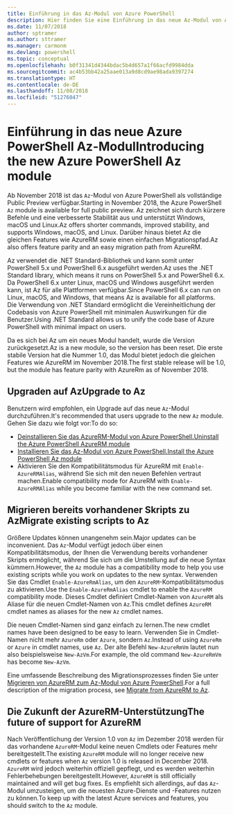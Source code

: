 ```yaml
---
title: Einführung in das Az-Modul von Azure PowerShell
description: Hier finden Sie eine Einführung in das neue Az-Modul von Azure PowerShell, das das AzureRM-Modul ersetzt.
ms.date: 11/07/2018
author: sptramer
ms.author: sttramer
ms.manager: carmonm
ms.devlang: powershell
ms.topic: conceptual
ms.openlocfilehash: b0f31341d4344bdac5b4d657a1f66acfd9984dda
ms.sourcegitcommit: ac4b53bb42a25aae013a9d8cd9ae98ada9397274
ms.translationtype: HT
ms.contentlocale: de-DE
ms.lasthandoff: 11/08/2018
ms.locfileid: "51276047"
---
```

# <a name="introducing-the-new-azure-powershell-az-module"></a><span data-ttu-id="b66bf-103">Einführung in das neue Azure PowerShell Az-Modul</span><span class="sxs-lookup"><span data-stu-id="b66bf-103">Introducing the new Azure PowerShell Az module</span></span>

<span data-ttu-id="b66bf-104">Ab November 2018 ist das `Az`-Modul von Azure PowerShell als vollständige Public Preview verfügbar.</span><span class="sxs-lookup"><span data-stu-id="b66bf-104">Starting in November 2018, the Azure PowerShell `Az` module is available for full public preview.</span></span>
<span data-ttu-id="b66bf-105">Az zeichnet sich durch kürzere Befehle und eine verbesserte Stabilität aus und unterstützt Windows, macOS und Linux.</span><span class="sxs-lookup"><span data-stu-id="b66bf-105">Az offers shorter commands, improved stability, and supports Windows, macOS, and Linux.</span></span> <span data-ttu-id="b66bf-106">Darüber hinaus bietet Az die gleichen Features wie AzureRM sowie einen einfachen Migrationspfad.</span><span class="sxs-lookup"><span data-stu-id="b66bf-106">Az also offers feature parity and an easy migration path from AzureRM.</span></span>

<span data-ttu-id="b66bf-107">Az verwendet die .NET Standard-Bibliothek und kann somit unter PowerShell 5.x und PowerShell 6.x ausgeführt werden.</span><span class="sxs-lookup"><span data-stu-id="b66bf-107">Az uses the .NET Standard library, which means it runs on PowerShell 5.x and PowerShell 6.x.</span></span>
<span data-ttu-id="b66bf-108">Da PowerShell 6.x unter Linux, macOS und Windows ausgeführt werden kann, ist Az für alle Plattformen verfügbar.</span><span class="sxs-lookup"><span data-stu-id="b66bf-108">Since PowerShell 6.x can run on Linux, macOS, and Windows, that means Az is available for all platforms.</span></span>
<span data-ttu-id="b66bf-109">Die Verwendung von .NET Standard ermöglicht die Vereinheitlichung der Codebasis von Azure PowerShell mit minimalen Auswirkungen für die Benutzer.</span><span class="sxs-lookup"><span data-stu-id="b66bf-109">Using .NET Standard allows us to unify the code base of Azure PowerShell with minimal impact on users.</span></span>

<span data-ttu-id="b66bf-110">Da es sich bei Az um ein neues Modul handelt, wurde die Version zurückgesetzt.</span><span class="sxs-lookup"><span data-stu-id="b66bf-110">Az is a new module, so the version has been reset.</span></span> <span data-ttu-id="b66bf-111">Die erste stabile Version hat die Nummer 1.0, das Modul bietet jedoch die gleichen Features wie AzureRM im November 2018.</span><span class="sxs-lookup"><span data-stu-id="b66bf-111">The first stable release will be 1.0, but the module has feature parity with AzureRm as of November 2018.</span></span>

## <a name="upgrade-to-az"></a><span data-ttu-id="b66bf-112">Upgraden auf Az</span><span class="sxs-lookup"><span data-stu-id="b66bf-112">Upgrade to Az</span></span>

<span data-ttu-id="b66bf-113">Benutzern wird empfohlen, ein Upgrade auf das neue `Az`-Modul durchzuführen.</span><span class="sxs-lookup"><span data-stu-id="b66bf-113">It's recommended that users upgrade to the new `Az` module.</span></span> <span data-ttu-id="b66bf-114">Gehen Sie dazu wie folgt vor:</span><span class="sxs-lookup"><span data-stu-id="b66bf-114">To do so:</span></span>

* [<span data-ttu-id="b66bf-115">Deinstallieren Sie das AzureRM-Modul von Azure PowerShell.</span><span class="sxs-lookup"><span data-stu-id="b66bf-115">Uninstall the Azure PowerShell AzureRM module</span></span>](/powershell/azure/uninstall-azurerm-ps)
* [<span data-ttu-id="b66bf-116">Installieren Sie das Az-Modul von Azure PowerShell.</span><span class="sxs-lookup"><span data-stu-id="b66bf-116">Install the Azure PowerShell Az module</span></span>](/powershell/azure/install-az-ps)
* <span data-ttu-id="b66bf-117">Aktivieren Sie den Kompatibilitätsmodus für AzureRM mit `Enable-AzureRMAlias`, während Sie sich mit den neuen Befehlen vertraut machen.</span><span class="sxs-lookup"><span data-stu-id="b66bf-117">Enable compatibility mode for AzureRM with `Enable-AzureRMAlias` while you become familiar with the new command set.</span></span>

## <a name="migrate-existing-scripts-to-az"></a><span data-ttu-id="b66bf-118">Migrieren bereits vorhandener Skripts zu Az</span><span class="sxs-lookup"><span data-stu-id="b66bf-118">Migrate existing scripts to Az</span></span>

<span data-ttu-id="b66bf-119">Größere Updates können unangenehm sein.</span><span class="sxs-lookup"><span data-stu-id="b66bf-119">Major updates can be inconvenient.</span></span> <span data-ttu-id="b66bf-120">Das `Az`-Modul verfügt jedoch über einen Kompatibilitätsmodus, der Ihnen die Verwendung bereits vorhandener Skripts ermöglicht, während Sie sich um die Umstellung auf die neue Syntax kümmern.</span><span class="sxs-lookup"><span data-stu-id="b66bf-120">However, the `Az` module has a compatibility mode to help you use existing scripts while you work on updates to the new syntax.</span></span> <span data-ttu-id="b66bf-121">Verwenden Sie das Cmdlet `Enable-AzureRmAlias`, um den `AzureRM`-Kompatibilitätsmodus zu aktivieren.</span><span class="sxs-lookup"><span data-stu-id="b66bf-121">Use the `Enable-AzureRmAlias` cmdlet to enable the `AzureRM` compatibility mode.</span></span> <span data-ttu-id="b66bf-122">Dieses Cmdlet definiert Cmdlet-Namen von `AzureRM` als Aliase für die neuen Cmdlet-Namen von `Az`.</span><span class="sxs-lookup"><span data-stu-id="b66bf-122">This cmdlet defines `AzureRM` cmdlet names as aliases for the new `Az` cmdlet names.</span></span>

<span data-ttu-id="b66bf-123">Die neuen Cmdlet-Namen sind ganz einfach zu lernen.</span><span class="sxs-lookup"><span data-stu-id="b66bf-123">The new cmdlet names have been designed to be easy to learn.</span></span> <span data-ttu-id="b66bf-124">Verwenden Sie in Cmdlet-Namen nicht mehr `AzureRm` oder `Azure`, sondern `Az`.</span><span class="sxs-lookup"><span data-stu-id="b66bf-124">Instead of using `AzureRm` or `Azure` in cmdlet names, use `Az`.</span></span> <span data-ttu-id="b66bf-125">Der alte Befehl `New-AzureRmVm` lautet nun also beispielsweise `New-AzVm`.</span><span class="sxs-lookup"><span data-stu-id="b66bf-125">For example, the old command `New-AzureRmVm` has become `New-AzVm`.</span></span>

<span data-ttu-id="b66bf-126">Eine umfassende Beschreibung des Migrationsprozesses finden Sie unter [Migrieren von AzureRM zum Az-Modul von Azure PowerShell](migrate-from-azurerm-to-az.md).</span><span class="sxs-lookup"><span data-stu-id="b66bf-126">For a full description of the migration process, see [Migrate from AzureRM to Az](migrate-from-azurerm-to-az.md).</span></span>

## <a name="the-future-of-support-for-azurerm"></a><span data-ttu-id="b66bf-127">Die Zukunft der AzureRM-Unterstützung</span><span class="sxs-lookup"><span data-stu-id="b66bf-127">The future of support for AzureRM</span></span>

<span data-ttu-id="b66bf-128">Nach Veröffentlichung der Version 1.0 von `Az` im Dezember 2018 werden für das vorhandene `AzureRM`-Modul keine neuen Cmdlets oder Features mehr bereitgestellt.</span><span class="sxs-lookup"><span data-stu-id="b66bf-128">The existing `AzureRM` module will no longer receive new cmdlets or features when `Az` version 1.0 is released in December 2018.</span></span> <span data-ttu-id="b66bf-129">`AzureRM` wird jedoch weiterhin offiziell gepflegt, und es werden weiterhin Fehlerbehebungen bereitgestellt.</span><span class="sxs-lookup"><span data-stu-id="b66bf-129">However, `AzureRM` is still officially maintained and will get bug fixes.</span></span> <span data-ttu-id="b66bf-130">Es empfiehlt sich allerdings, auf das `Az`-Modul umzusteigen, um die neuesten Azure-Dienste und -Features nutzen zu können.</span><span class="sxs-lookup"><span data-stu-id="b66bf-130">To keep up with the latest Azure services and features, you should switch to the `Az` module.</span></span>